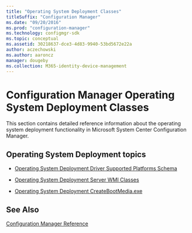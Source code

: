```yaml
---
title: "Operating System Deployment Classes"
titleSuffix: "Configuration Manager"
ms.date: "09/20/2016"
ms.prod: "configuration-manager"
ms.technology: configmgr-sdk
ms.topic: conceptual
ms.assetid: 30218637-dce3-4d83-9940-53bd5672e22a
author: aczechowski
ms.author: aaroncz
manager: dougeby
ms.collection: M365-identity-device-management
---
```

# Configuration Manager Operating System Deployment Classes
This section contains detailed reference information about the operating system deployment functionality in Microsoft System Center Configuration Manager.  

## Operating System Deployment topics  

-   [Operating System Deployment Driver Supported Platforms Schema](../../../develop/reference/osd/operating-system-deployment-driver-supported-platforms-schema.md)  

-   [Operating System Deployment Server WMI Classes](../../../develop/reference/osd/operating-system-deployment-server-wmi-classes.md)  

-   [Operating System Deployment CreateBootMedia.exe](../../../develop/reference/osd/operating-system-deployment-createmedia.exe.md)  

## See Also  
 [Configuration Manager Reference](../../../develop/reference/configuration-manager-reference.md)
